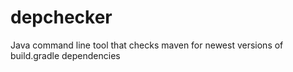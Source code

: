 depchecker
==========

Java command line tool that checks maven for newest versions of build.gradle dependencies
